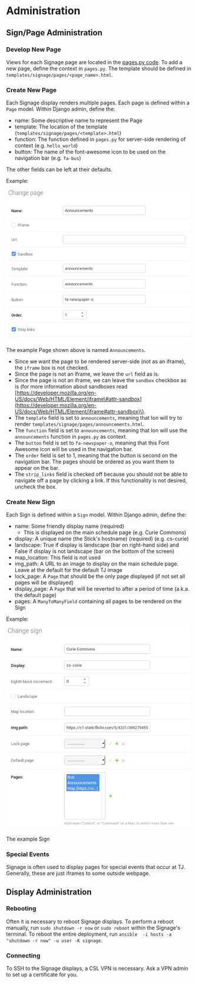 # Administration

## Sign/Page Administration

### Develop New Page

Views for each Signage page are located in the [pages.py code](https://github.com/tjcsl/ion/blob/master/intranet/apps/signage/pages.py).  To add a new page, define the context in `pages.py`.   The template should be defined in `templates/signage/pages/<page_name>.html`.

### Create New Page

Each Signage display renders multiple pages.  Each page is defined within a `Page` model.  Within Django admin, define the:

* name: Some descriptive name to represent the Page
* template: The location of the template \(`templates/signage/pages/<template>.html`\)
* function: The function defined in `pages.py` for server-side rendering of context \(e.g. `hello_world`\)
* button: The name of the font-awesome icon to be used on the navigation bar \(e.g. `fa-bus`\)

The other fields can be left at their defaults.

Example:

![Example Page](../../.gitbook/assets/signage2.png)

The example Page shown above is named `Announcements`.

* Since we want the page to be rendered server-side \(not as an iframe\), the `iframe` box is not checked. 
* Since the page is not an iframe, we leave the `url` field as is.
* Since the page is not an iframe, we can leave the `sandbox` checkbox as is \(for more information about sandboxes read [https://developer.mozilla.org/en-US/docs/Web/HTML/Element/iframe\#attr-sandbox](https://developer.mozilla.org/en-US/docs/Web/HTML/Element/iframe#attr-sandbox)\).
* The `template` field is set to `announcements`, meaning that Ion will try to render `templates/signage/pages/announcements.html`.  
* The `function` field is set to `announcements`, meaning that Ion will use the `announcements` function in `pages.py` as context.
* The `button` field is set to `fa-newspaper-o`, meaning that this Font Awesome icon will be used in the navigation bar.  
* The `order` field is set to 1, meaning that the button is second on the navigation bar.  The pages should be ordered as you want them to appear on the bar.
* The `strip_links` field is checked off because you should not be able to navigate off a page by clicking a link.  If this functionality is not desired, uncheck the box.

### Create New Sign

Each Sign is defined within a `Sign` model.  Within Django admin, define the:

* name: Some friendly display name \(required\)
  * This is displayed on the main schedule page \(e.g. Curie Commons\)
* display: A unique name \(the Stick's hostname\) \(required\) \(e.g. cs-curie\)
* landscape: True if display is landscape (bar on right-hand side) and False if display is not landscape (bar on the bottom of the screen)
* map\_location: This field is not used
* img\_path: A URL to an image to display on the main schedule page.  Leave at the default for the default TJ image
* lock\_page: A `Page` that should be the only page displayed (if not set all pages will be displayed)
* display\_page: A `Page` that will be reverted to after a period of time (a.k.a. the default page)
* pages: A `ManyToManyField` containing all pages to be rendered on the Sign

Example:

![](../../.gitbook/assets/signage3.png)

The example Sign

### Special Events

Signage is often used to display pages for special events that occur at TJ.  Generally, these are just iframes to some outside webpage.

## Display Administration

### Rebooting

Often it is necessary to reboot Signage displays.  To perform a reboot manually, run  `sudo shutdown -r now` or  `sudo reboot`  within the Signage's terminal. To reboot the entire deployment, run `ansible  -i hosts -a "shutdown -r now" -u user -K signage`.

### Connecting

To SSH to the Signage displays, a CSL VPN is necessary.  Ask a VPN admin to set up a certificate for you.


